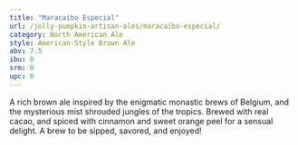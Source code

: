 ```yaml
---
title: "Maracaibo Especial"
url: /jolly-pumpkin-artisan-ales/maracaibo-especial/
category: North American Ale
style: American-Style Brown Ale
abv: 7.5
ibu: 0
srm: 0
upc: 0
---
```

A rich brown ale inspired by the enigmatic monastic brews of Belgium, and the mysterious mist shrouded jungles of the tropics. Brewed with real cacao, and spiced with cinnamon and sweet orange peel for a sensual delight. A brew to be sipped, savored, and enjoyed!
